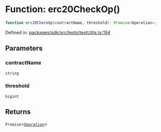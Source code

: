 # Function: erc20CheckOp()

```ts
function erc20CheckOp(contractName, threshold): Promise<Operation>;
```

Defined in: [packages/sdk/src/tests/testUtils.ts:194](https://github.com/towns-protocol/towns/blob/0db1fd0ac7258e8db8cedfb6183e8eade8284fa1/packages/sdk/src/tests/testUtils.ts#L194)

## Parameters

### contractName

`string`

### threshold

`bigint`

## Returns

`Promise`\<[`Operation`](../../Towns-Protocol-Web3/type-aliases/Operation.md)\>
